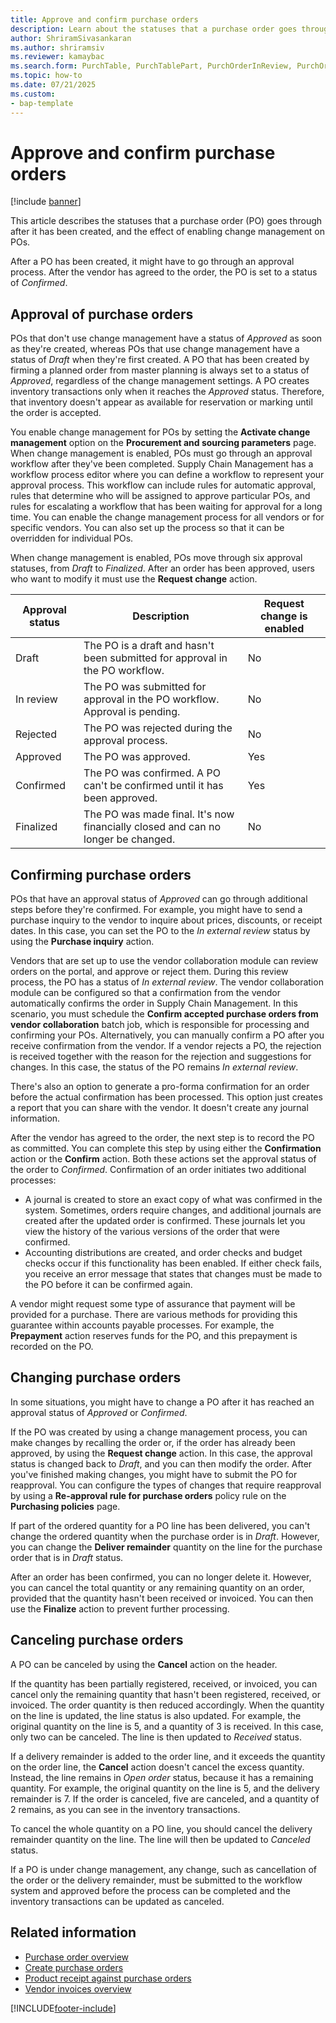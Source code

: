 ```yaml
---
title: Approve and confirm purchase orders
description: Learn about the statuses that a purchase order goes through after it has been created, and the effect of enabling change management on POs.
author: ShriramSivasankaran
ms.author: shriramsiv
ms.reviewer: kamaybac
ms.search.form: PurchTable, PurchTablePart, PurchOrderInReview, PurchOrderApproved, PurchOrderInDraft, PurchOrderAssignedToMe, VendPurchOrderJournalListPage, PurchTableWorkflowDropDialog, VendPurchOrderJournal
ms.topic: how-to
ms.date: 07/21/2025
ms.custom:
- bap-template
---
```


# Approve and confirm purchase orders

[!include [banner](../includes/banner.md)]

This article describes the statuses that a purchase order (PO) goes through after it has been created, and the effect of enabling change management on POs.

After a PO has been created, it might have to go through an approval process. After the vendor has agreed to the order, the PO is set to a status of *Confirmed*.

## Approval of purchase orders

POs that don't use change management have a status of *Approved* as soon as they're created, whereas POs that use change management have a status of *Draft* when they're first created. A PO that has been created by firming a planned order from master planning is always set to a status of *Approved*, regardless of the change management settings. A PO creates inventory transactions only when it reaches the *Approved* status. Therefore, that inventory doesn't appear as available for reservation or marking until the order is accepted.

You enable change management for POs by setting the **Activate change management** option on the **Procurement and sourcing parameters** page. When change management is enabled, POs must go through an approval workflow after they've been completed. Supply Chain Management has a workflow process editor where you can define a workflow to represent your approval process. This workflow can include rules for automatic approval, rules that determine who will be assigned to approve particular POs, and rules for escalating a workflow that has been waiting for approval for a long time. You can enable the change management process for all vendors or for specific vendors. You can also set up the process so that it can be overridden for individual POs.

When change management is enabled, POs move through six approval statuses, from *Draft* to *Finalized*. After an order has been approved, users who want to modify it must use the **Request change** action.

| Approval status | Description                                                                      | Request change is enabled |
|-----------------|----------------------------------------------------------------------------------|---------------------------|
| Draft           | The PO is a draft and hasn't been submitted for approval in the PO workflow.     | No                        |
| In review       | The PO was submitted for approval in the PO workflow. Approval is pending.       | No                        |
| Rejected        | The PO was rejected during the approval process.                                 | No                        |
| Approved        | The PO was approved.                                                             | Yes                       |
| Confirmed       | The PO was confirmed. A PO can't be confirmed until it has been approved.        | Yes                       |
| Finalized       | The PO was made final. It's now financially closed and can no longer be changed. | No                        |

## Confirming purchase orders

POs that have an approval status of *Approved* can go through additional steps before they're confirmed. For example, you might have to send a purchase inquiry to the vendor to inquire about prices, discounts, or receipt dates. In this case, you can set the PO to the *In external review* status by using the **Purchase inquiry** action.

Vendors that are set up to use the vendor collaboration module can review orders on the portal, and approve or reject them. During this review process, the PO has a status of *In external review*. The vendor collaboration module can be configured so that a confirmation from the vendor automatically confirms the order in Supply Chain Management. In this scenario, you must schedule the **Confirm accepted purchase orders from vendor collaboration** batch job, which is responsible for processing and confirming your POs. Alternatively, you can manually confirm a PO after you receive confirmation from the vendor. If a vendor rejects a PO, the rejection is received together with the reason for the rejection and suggestions for changes. In this case, the status of the PO remains *In external review*.

There's also an option to generate a pro-forma confirmation for an order before the actual confirmation has been processed. This option just creates a report that you can share with the vendor. It doesn't create any journal information.

After the vendor has agreed to the order, the next step is to record the PO as committed. You can complete this step by using either the **Confirmation** action or the **Confirm** action. Both these actions set the approval status of the order to *Confirmed*. Confirmation of an order initiates two additional processes:

- A journal is created to store an exact copy of what was confirmed in the system. Sometimes, orders require changes, and additional journals are created after the updated order is confirmed. These journals let you view the history of the various versions of the order that were confirmed.
- Accounting distributions are created, and order checks and budget checks occur if this functionality has been enabled. If either check fails, you receive an error message that states that changes must be made to the PO before it can be confirmed again.

A vendor might request some type of assurance that payment will be provided for a purchase. There are various methods for providing this guarantee within accounts payable processes. For example, the **Prepayment** action reserves funds for the PO, and this prepayment is recorded on the PO.

## Changing purchase orders

In some situations, you might have to change a PO after it has reached an approval status of *Approved* or *Confirmed*.

If the PO was created by using a change management process, you can make changes by recalling the order or, if the order has already been approved, by using the **Request change** action. In this case, the approval status is changed back to *Draft*, and you can then modify the order. After you've finished making changes, you might have to submit the PO for reapproval. You can configure the types of changes that require reapproval by using a **Re-approval rule for purchase orders** policy rule on the **Purchasing policies** page.

If part of the ordered quantity for a PO line has been delivered, you can't change the ordered quantity when the purchase order is in *Draft*. However, you can change the **Deliver remainder** quantity on the line for the purchase order that is in *Draft* status.

After an order has been confirmed, you can no longer delete it. However, you can cancel the total quantity or any remaining quantity on an order, provided that the quantity hasn't been received or invoiced. You can then use the **Finalize** action to prevent further processing.

## Canceling purchase orders

A PO can be canceled by using the **Cancel** action on the header.

If the quantity has been partially registered, received, or invoiced, you can cancel only the remaining quantity that hasn't been registered, received, or invoiced. The order quantity is then reduced accordingly. When the quantity on the line is updated, the line status is also updated. For example, the original quantity on the line is 5, and a quantity of 3 is received. In this case, only two can be canceled. The line is then updated to *Received* status.

If a delivery remainder is added to the order line, and it exceeds the quantity on the order line, the **Cancel** action doesn't cancel the excess quantity. Instead, the line remains in *Open order* status, because it has a remaining quantity. For example, the original quantity on the line is 5, and the delivery remainder is 7. If the order is canceled, five are canceled, and a quantity of 2 remains, as you can see in the inventory transactions.

To cancel the whole quantity on a PO line, you should cancel the delivery remainder quantity on the line. The line will then be updated to *Canceled* status.

If a PO is under change management, any change, such as cancellation of the order or the delivery remainder, must be submitted to the workflow system and approved before the process can be completed and the inventory transactions can be updated as canceled.

## Related information

- [Purchase order overview](purchase-order-overview.md)
- [Create purchase orders](purchase-order-creation.md)
- [Product receipt against purchase orders](product-receipt-against-purchase-orders.md)
- [Vendor invoices overview](../../finance/accounts-payable/vendor-invoices-overview.md)

[!INCLUDE[footer-include](../../includes/footer-banner.md)]
